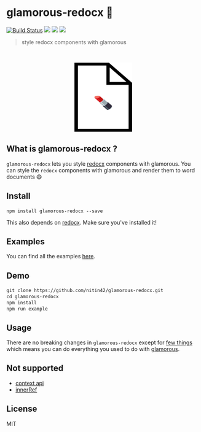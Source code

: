 # glamorous-redocx 💄
[![Build Status](https://travis-ci.org/nitin42/glamorous-redocx.svg?branch=master)](https://travis-ci.org/nitin42/glamorous-redocx)
![](https://camo.githubusercontent.com/957c1b2ba7212e71149d922a8d10d067f2d66758/68747470733a2f2f696d672e736869656c64732e696f2f62616467652f7961726e2d302e32312e332d626c75652e737667)
![](https://camo.githubusercontent.com/743d6ca437fec2ad80985c1208501b7c7b4b97ae/68747470733a2f2f696d672e736869656c64732e696f2f7061636b61676973742f6c2f646f637472696e652f6f726d2e737667)
![](https://camo.githubusercontent.com/ea5cfca68ba7fb5b41078a9c4ccd38aae38ead4a/68747470733a2f2f696d672e736869656c64732e696f2f62616467652f7374617475732d737461626c652d627269676874677265656e2e737667)


> style redocx components with glamorous
<br/>
<p align='center'>
  <img src='./glamorous-redocx.png' width="150" height="180"/>
</p>

## What is glamorous-redocx ?

`glamorous-redocx` lets you style [redocx](https://github.com/nitin42/redocx) components with glamorous. You can style the `redocx` components with glamorous and render them to word documents 😄

## Install

```
npm install glamorous-redocx --save
```

This also depends on [redocx](https://github.com/nitin42/redocx). Make sure you've installed it!

## Examples

You can find all the examples [here](./examples).

## Demo

```
git clone https://github.com/nitin42/glamorous-redocx.git
cd glamorous-redocx
npm install
npm run example
```

## Usage

There are no breaking changes in `glamorous-redocx` except for [few things](#not-supported) which means you can do everything you used to do with [glamorous](https://github.com/paypal/glamorous).

## Not supported

* [context api](https://glamorous.rocks/advanced#context)
* [innerRef](https://glamorous.rocks/advanced#innerref)

## License

MIT
